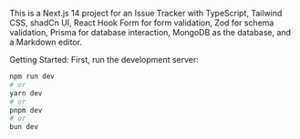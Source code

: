 This is a Next.js 14 project for an Issue Tracker with TypeScript, Tailwind CSS, shadCn UI, React Hook Form for form validation, Zod for schema validation, Prisma for database interaction, MongoDB as the database, and a Markdown editor.

Getting Started:
First, run the development server:

```bash
npm run dev
# or
yarn dev
# or
pnpm dev
# or
bun dev
